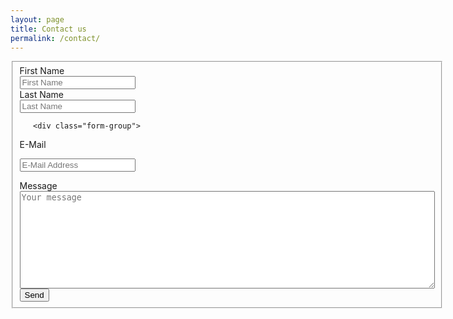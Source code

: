 ```yaml
---
layout: page
title: Contact us
permalink: /contact/
---
```


<form class="form-horizontal" action=" " method="post"  id="contact_form">
<fieldset>

<!-- Text input-->

<div class="form-group">
  <label class="col-sm-12 control-label">First Name</label>  
  <div class="col-sm-12 inputGroupContainer">
  <div class="input-group">
  <span class="input-group-addon"><i class="glyphicon glyphicon-user"></i></span>
  <input  name="first_name" placeholder="First Name" class="form-control"  type="text">
    </div>
  </div>
</div>

<!-- Text input-->

<div class="form-group">
  <label class="col-sm-12 control-label" >Last Name</label> 
    <div class="col-sm-12 inputGroupContainer">
    <div class="input-group">
  <span class="input-group-addon"><i class="glyphicon glyphicon-user"></i></span>
  <input name="last_name" placeholder="Last Name" class="form-control"  type="text">
    </div>
  </div>
</div>

<!-- Text input-->
       <div class="form-group">
  <label class="col-sm-12 control-label">E-Mail</label>  
    <div class="col-sm-12 inputGroupContainer">
    <div class="input-group">
        <span class="input-group-addon"><i class="glyphicon glyphicon-envelope"></i></span>
  <input name="email" placeholder="E-Mail Address" class="form-control"  type="text">
    </div>
  </div>
</div>


<!-- Text area -->
  
<div class="form-group">
  <label class="col-sm-12 control-label">Message</label>
    <div class="col-sm-12 inputGroupContainer">
    <div class="input-group">
        <span class="input-group-addon"><i class="glyphicon glyphicon-pencil"></i></span>
        	<textarea class="form-control" cols="80" rows="10" name="comment" placeholder="Your message"></textarea> 
  </div>
  </div>
</div>

<!-- Success message -->
<!-- <div class="alert alert-success" role="alert" id="success_message">Success <i class="glyphicon glyphicon-thumbs-up"></i> Thanks for contacting us, we will get back to you shortly.</div> -->

<!-- Button -->
<div class="form-group">
  <label class="col-sm-12 control-label"></label>
  <div class="col-sm-12">
    <button type="submit" class="btn btn-success pull-right" >Send <span class="glyphicon glyphicon-send"></span></button>
  </div>
</div>

</fieldset>
</form>